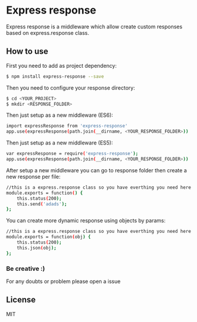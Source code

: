 # Express response

Express response is a middleware which allow create custom responses based on express.response class.

## How to use

First you need to add as project dependency:

```sh
$ npm install express-response --save
```

Then you need to configure your response directory:

```sh
$ cd <YOUR_PROJECT>
$ mkdir <RESPONSE_FOLDER>
```

Then just setup as a new middleware (ES6):
```sh
import expressResponse from 'express-response'
app.use(expressResponse(path.join(__dirname, <YOUR_RESPONSE_FOLDER>))
```

Then just setup as a new middleware (ES5):
```sh
var expressResponse = require('express-response');
app.use(expressResponse(path.join(__dirname, <YOUR_RESPONSE_FOLDER>))
```

After setup a new middleware you can go to response folder then create a new response per file:

```sh
//this is a express.response class so you have everthing you need here
module.exports = function() {
    this.status(200);
    this.send('adads');
};
```

You can create more dynamic response using objects by params:

```sh
//this is a express.response class so you have everthing you need here
module.exports = function(obj) {
    this.status(200);
    this.json(obj);
};
```

### Be creative :)

For any doubts or problem please open a issue

License
----

MIT